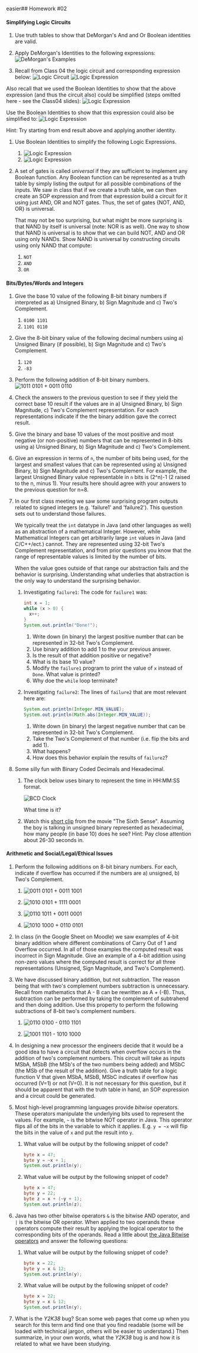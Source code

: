 easier## Homework #02

#### Simplifying Logic Circuits

1. Use truth tables to show that DeMorgan's And and Or Boolean identities are valid.

1. Apply DeMorgan's Identities to the following expressions:
![DeMorgan's Examples](hw02-demorgan.jpeg)

1. Recall from Class 04 the logic circuit and corresponding expression below:
![Logic Circuit](hw02-simplifycircuit.jpeg)
![Logic Expression](hw02-simplifyexpr.jpeg)

Also recall that we used the Boolean Identities to show that the above expression (and thus the circuit also) could be simplified (steps omitted here - see the Class04 slides):
![Logic Expression](hw02-simplifiedexpr.jpeg)

Use the Boolean Identities to show that this expression could also be simplified to:
![Logic Expression](hw02-simplifiedexpr2.jpeg)

Hint: Try starting from end result above and applying another identity.

1. Use Boolean Identities to simplify the following Logic Expressions.
   1. ![Logic Expression](hw02-simplify1.jpeg)
   2. ![Logic Expression](hw02-simplify2.jpeg)

1. A set of gates is called _universal_ if they are sufficient to implement any Boolean function. Any Boolean function can be represented as a truth table by simply listing the output for all possible combinations of the inputs.  We saw in class that if we create a truth table, we can then create an SOP expression and from that expression build a circuit for it using just AND, OR and NOT gates.  Thus, the set of gates {NOT, AND, OR} is universal.

   That may not be too surprising, but what might be more surprising is that NAND by itself is universal (note: NOR is as well). One way to show that NAND is universal is to show that we can build NOT, AND and OR using only NANDs.  Show NAND is universal by constructing circuits using only NAND that compute:

   1. `NOT`
   1. `AND`
   1. `OR`

#### Bits/Bytes/Words and Integers

1. Give the base 10 value of the following 8-bit binary numbers if interpreted as a) Unsigned Binary, b) Sign Magnitude and c) Two's Complement.
   1. `0100 1101`
   1. `1101 0110`

1. Give the 8-bit binary value of the following decimal numbers using a) Unsigned Binary (if possible), b) Sign Magnitude and c) Two's Complement.
   1. `120`
   1. `-83`

1. Perform the following addition of 8-bit binary numbers.
   ![1011 0101 + 0011 0110](hw02-usb-addition.jpeg)

1. Check the answers to the previous question to see if they yield the correct base 10 result if the values are in a) Unsigned Binary, b) Sign Magnitude, c) Two's Complement representation.  For each representations indicate if the the binary addition gave the correct result.

1. Give the binary and base 10 values of the most positive and most negative (or non-positive) numbers that can be represented in 8-bits using a) Unsigned Binary, b) Sign Magnitude and c) Two's Complement.

1. Give an expression in terms of `n`, the number of bits being used, for the largest and smallest values that can be represented using a) Unsigned Binary, b) Sign Magnitude and c) Two's Complement.  For example, the largest Unsigned Binary value representable in `n` bits is (2^n)-1  (2 raised to the n, minus 1). Your results here should agree with your answers to the previous question for n=8.

1. In our first class meeting we saw some surprising program outputs related to signed integers (e.g. 'failure1' and 'failure2').  This question sets out to understand those failures.

   We typically treat the `int` datatype in Java (and other languages as well) as an abstraction of a mathematical Integer.  However, while Mathematical Integers can get arbitrarily large `int` values in Java (and C/C++/ect.) cannot.  They are represented using 32-bit Two's Complement representation, and from prior questions you know that the range of representable values is limited by the number of bits.

   When the value goes outside of that range our abstraction fails and the behavior is surprising.  Understanding what underlies that abstraction is the only way to understand the surprising behavior.

   1. Investigating `failure1`: The code for `failure1` was:
      ```java
      int x = 1;
      while (x > 0) {
        x++;
      }
      System.out.println("Done!");
      ```
      1. Write down (in binary) the largest positive number that can be represented in 32-bit Two's Complement.
      1. Use binary addition to add 1 to the your previous answer.
      1. Is the result of that addition positive or negative?
      1. What is its base 10 value?
      1. Modify the `failure1` program to print the value of `x` instead of `Done`.  What value is printed?
      1. Why doe the `while` loop terminate?

   1. Investigating `failure2`: The lines of `failure2` that are most relevant here are:
      ```java
      System.out.println(Integer.MIN_VALUE);
      System.out.println(Math.abs(Integer.MIN_VALUE));
      ```
      1. Write down (in binary) the largest negative number that can be represented in 32-bit Two's Complement.
      1. Take the Two's Complement of that number (i.e. flip the bits and add 1).
      1. What happens?
      1. How does this behavior explain the results of `failure2`?

1. Some silly fun with Binary Coded Decimals and Hexadecimal.
   1. The clock below uses binary to represent the time in HH:MM:SS format.  

      ![BCD Clock](hw02-bcd-clock.jpeg)

      What time is it?

   1. Watch this [short clip](https://www.youtube.com/watch?v=QUYKSWQmkrg) from the movie "The Sixth Sense". Assuming the boy is talking in unsigned binary represented as hexadecimal, how many people (in base 10) does he see?  Hint: Pay close attention about 26-30 seconds in.

#### Arithmetic and Social/Legal/Ethical Issues

1. Perform the following additions on 8-bit binary numbers.  For each, indicate if overflow has occurred if the numbers are a) unsigned, b) Two's Complement.

   1. ![0011 0101 + 0011 1001](hw02-arith1.jpeg)

   1. ![1010 0101 + 1111 0001](hw02-arith2.jpeg)

   1. ![0110 1011 + 0011 0001](hw02-arith3.jpeg)

   1. ![1010 1000 + 0110 0101](hw02-arith4.jpeg)

1. In class (in the Google Sheet on Moodle) we saw examples of 4-bit binary addition where different combinations of Carry Out of 1 and Overflow occurred.  In all of those examples the computed result was incorrect in Sign Magnitude. Give an example of a 4-bit addition using non-zero values where the computed result is correct for all three representations (Unsigned, Sign Magnitude, and Two's Complement).

1. We have discussed binary addition, but not subtraction.  The reason being that with two's complement numbers subtraction is unnecessary. Recall from mathematics that A - B can be rewritten as A + (-B).  Thus, subtraction can be performed by taking the complement of subtrahend and then doing addition.  Use this property to perform the following subtractions of 8-bit two's complement numbers.

   1. ![0110 0100 - 0110 1101](hw02-sub1.jpeg)

   1. ![1001 1101 - 1010 1000](hw02-sub2.jpeg)

1. In designing a new processor the engineers decide that it would be a good idea to have a circuit that detects when overflow occurs in the addition of two's complement numbers. This circuit will take as inputs MSbA, MSbB (the MSb's of the two numbers being added) and MSbC (the MSb of the result of the addition).  Give a truth table for a logic function V that given MSbA, MSbB, MSbC indicates if overflow has occurred (V=1) or not (V=0).  It is not necessary for this question, but it should be apparent that with the truth table in hand, an SOP expression and a circuit could be generated.

1. Most high-level programming languages provide _bitwise_ operators.  These operators manipulate the underlying bits used to represent the values. For example, `~` is the bitwise NOT operator in Java. This operator flips all of the bits in the variable to which it applies.  E.g. `y = ~x` will flip the bits in the value of `x` and put the result into `y`.  

   1. What value will be output by the following snippet of code?
      ```Java
      byte x = 47;
      byte y = ~x + 1;
      System.out.println(y);
      ```

   1. What value will be output by the following snippet of code?
      ```Java
      byte x = 47;
      byte y = 22;
      byte z = x + (~y + 1);
      System.out.println(z);
      ```

1. Java has two other bitwise operators `&` is the bitwise AND operator, and `|` is the bitwise OR operator.  When applied to two operands these operators compute their result by applying the logical operator to the corresponding bits of the operands.  Read a little about [the Java Bitwise operators](https://www.geeksforgeeks.org/bitwise-operators-in-java/) and answer the following questions:

   1. What value will be output by the following snippet of code?
      ```Java
      byte x = 22;
      byte y = x & 12;
      System.out.println(y);
      ```

   1. What value will be output by the following snippet of code?
      ```Java
      byte x = 22;
      byte y = x & 12;
      System.out.println(y);
      ```

1. What is the _Y2K38_ bug?  Scan some web pages that come up when you search for this term and find one that you find readable (some will be loaded with technical jargon, others will be easier to understand.)  Then summarize, in your own words, what the _Y2K38_ bug is and how it is related to what we have been studying.
